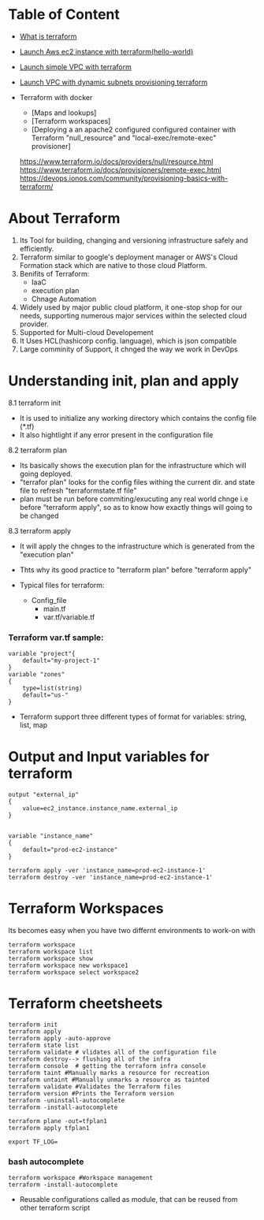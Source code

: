 Table of Content
=================
* [What is terraform](#what-to-know-about-terraform-before-starting)
* [Launch Aws ec2 instance with terraform\(hello-world\)](aws/hello-ec2)
* [Launch simple VPC with terraform](aws/hello-vpc)
* [Launch VPC with dynamic subnets provisioning terraform](aws/dynamic-vpc)
* Terraform with docker
	* [Maps and lookups]
	* [Terraform workspaces]
	* [Deploying a an apache2 configured configured container with Terraform "null_resource" and "local-exec/remote-exec" provisioner]

	https://www.terraform.io/docs/providers/null/resource.html
	https://www.terraform.io/docs/provisioners/remote-exec.html
	https://devops.ionos.com/community/provisioning-basics-with-terraform/


# About Terraform

1. Its Tool for building, changing and versioning infrastructure safely and efficiently.
2. Terraform similar to google's deployment manager or AWS's Cloud Formation stack which are native
to those cloud Platform.
3. Benifits of Terraform:
	* IaaC
	* execution plan
	* Chnage Automation
4. Widely used by major public cloud platform, it one-stop shop for our needs, supporting numerous major 
services within the selected  cloud provider.
5. Supported for Multi-cloud Developement
6. It Uses HCL(hashicorp config. language), which is json compatible
7. Large comminity of Support, it chnged the way we work in DevOps

# Understanding init, plan and apply

8.1 terraform init
* It is used to initialize any working directory which contains the config file (\*.tf) 
* It also hightlight if any error present in the configuration file

8.2 terraform plan
* Its basically shows the execution plan for the infrastructure which will going deployed.
* "terrafor plan" looks for the config files withing the current dir. and state file to refresh
"terraformstate.tf file"
* plan must be run before commiting/exucuting any real world chnge i.e before "terraform apply", so as to know how exactly things
will going to be changed


8.3 terraform apply
* It will apply the chnges to the infrastructure which is generated from the "execution plan"
* Thts why its good practice to "terraform plan" before "terraform apply"


* Typical files for terraform:	
	+ Config_file
		- main.tf
		- var.tf/variable.tf

### Terraform var.tf sample:
```
variable "project"{
	default="my-project-1"
}
variable "zones"
{	
	type=list(string)
	default="us-"
}

```

* Terraform support three different types of format for variables: string, list, map



# Output and Input variables for terraform
```
output "external_ip"
{
	value=ec2_instance.instance_name.external_ip
}


```
```
variable "instance_name"
{
	default="prod-ec2-instance"
}
```
```
terraform apply -ver 'instance_name=prod-ec2-instance-1'
terraform destroy -ver 'instance_name=prod-ec2-instance-1'
```


# Terraform Workspaces
Its becomes easy when you have two differnt environments to work-on with
```
terraform workspace
terraform workspace list
terraform workspace show
terraform workspace new workspace1
terraform workspace select workspace2
```


# Terraform cheetsheets
```
terraform init
terraform apply
terraform apply -auto-approve
terraform state list
terraform validate # vlidates all of the configuration file
terraform destroy--> flushing all of the infra
terraform console  # getting the terraform infra console
terraform taint #Manually marks a resource for recreation
terraform untaint #Manually unmarks a resource as tainted
terraform validate #Validates the Terraform files
terraform version #Prints the Terraform version
terraform -uninstall-autocomplete
terraform -install-autocomplete

terraform plane -out=tfplan1
terraform apply tfplan1

export TF_LOG= 
```
### bash autocomplete
```
terraform workspace #Workspace management
terraform -install-autocomplete
```
* Reusable configurations called as module, that can be reused from other terraform script


